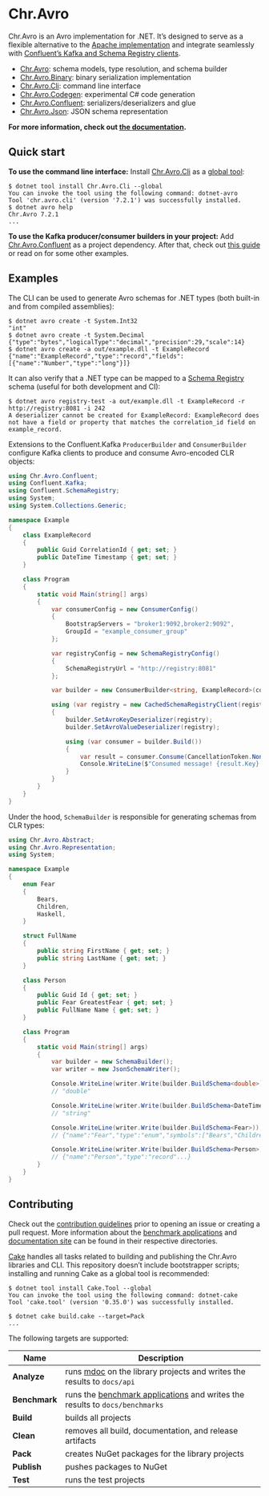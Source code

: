 # Chr.Avro

Chr.Avro is an Avro implementation for .NET. It’s designed to serve as a flexible alternative to the [Apache implementation](https://github.com/apache/avro/tree/master/lang/csharp/src/apache/main) and integrate seamlessly with [Confluent’s Kafka and Schema Registry clients](https://github.com/confluentinc/confluent-kafka-dotnet).

*   [Chr.Avro](src/Chr.Avro): schema models, type resolution, and schema builder
*   [Chr.Avro.Binary](src/Chr.Avro.Binary): binary serialization implementation
*   [Chr.Avro.Cli](src/Chr.Avro.Cli): command line interface
*   [Chr.Avro.Codegen](src/Chr.Avro.Codegen): experimental C# code generation
*   [Chr.Avro.Confluent](src/Chr.Avro.Confluent): serializers/deserializers and glue
*   [Chr.Avro.Json](src/Chr.Avro.Json): JSON schema representation

**For more information, check out [the documentation](https://ch-robinson.github.io/dotnet-avro/).**

## Quick start

**To use the command line interface:** Install [Chr.Avro.Cli](https://www.nuget.org/packages/Chr.Avro.Cli) as a [global tool](https://docs.microsoft.com/en-us/dotnet/core/tools/global-tools):

```
$ dotnet tool install Chr.Avro.Cli --global
You can invoke the tool using the following command: dotnet-avro
Tool 'chr.avro.cli' (version '7.2.1') was successfully installed.
$ dotnet avro help
Chr.Avro 7.2.1
...
```

**To use the Kafka producer/consumer builders in your project:** Add [Chr.Avro.Confluent](https://www.nuget.org/packages/Chr.Avro.Confluent) as a project dependency. After that, check out [this guide](https://ch-robinson.github.io/dotnet-avro/guides/kafka/) or read on for some other examples.

## Examples

The CLI can be used to generate Avro schemas for .NET types (both built-in and from compiled assemblies):

```
$ dotnet avro create -t System.Int32
"int"
$ dotnet avro create -t System.Decimal
{"type":"bytes","logicalType":"decimal","precision":29,"scale":14}
$ dotnet avro create -a out/example.dll -t ExampleRecord
{"name":"ExampleRecord","type":"record","fields":[{"name":"Number","type":"long"}]}
```

It can also verify that a .NET type can be mapped to a [Schema Registry](https://docs.confluent.io/current/schema-registry/docs/index.html) schema (useful for both development and CI):

```
$ dotnet avro registry-test -a out/example.dll -t ExampleRecord -r http://registry:8081 -i 242
A deserializer cannot be created for ExampleRecord: ExampleRecord does not have a field or property that matches the correlation_id field on example_record.
```

Extensions to the Confluent.Kafka `ProducerBuilder` and `ConsumerBuilder` configure Kafka clients to produce and consume Avro-encoded CLR objects:

```csharp
using Chr.Avro.Confluent;
using Confluent.Kafka;
using Confluent.SchemaRegistry;
using System;
using System.Collections.Generic;

namespace Example
{
    class ExampleRecord
    {
        public Guid CorrelationId { get; set; }
        public DateTime Timestamp { get; set; }
    }

    class Program
    {
        static void Main(string[] args)
        {
            var consumerConfig = new ConsumerConfig()
            {
                BootstrapServers = "broker1:9092,broker2:9092",
                GroupId = "example_consumer_group"
            };

            var registryConfig = new SchemaRegistryConfig()
            {
                SchemaRegistryUrl = "http://registry:8081"
            };

            var builder = new ConsumerBuilder<string, ExampleRecord>(consumerConfig);

            using (var registry = new CachedSchemaRegistryClient(registryConfig))
            {
                builder.SetAvroKeyDeserializer(registry);
                builder.SetAvroValueDeserializer(registry);

                using (var consumer = builder.Build())
                {
                    var result = consumer.Consume(CancellationToken.None);
                    Console.WriteLine($"Consumed message! {result.Key}: {result.Value.Timestamp}");
                }
            }
        }
    }
}
```

Under the hood, `SchemaBuilder` is responsible for generating schemas from CLR types:

```csharp
using Chr.Avro.Abstract;
using Chr.Avro.Representation;
using System;

namespace Example
{
    enum Fear
    {
        Bears,
        Children,
        Haskell,
    }

    struct FullName
    {
        public string FirstName { get; set; }
        public string LastName { get; set; }
    }

    class Person
    {
        public Guid Id { get; set; }
        public Fear GreatestFear { get; set; }
        public FullName Name { get; set; }
    }

    class Program
    {
        static void Main(string[] args)
        {
            var builder = new SchemaBuilder();
            var writer = new JsonSchemaWriter();

            Console.WriteLine(writer.Write(builder.BuildSchema<double>));
            // "double"

            Console.WriteLine(writer.Write(builder.BuildSchema<DateTime>));
            // "string"

            Console.WriteLine(writer.Write(builder.BuildSchema<Fear>));
            // {"name":"Fear","type":"enum","symbols":["Bears","Children","Haskell"]}

            Console.WriteLine(writer.Write(builder.BuildSchema<Person>));
            // {"name":"Person","type":"record"...}
        }
    }
}
```

## Contributing

Check out the [contribution guidelines](CONTRIBUTING.md) prior to opening an issue or creating a pull request. More information about the [benchmark applications](benchmarks) and [documentation site](docs) can be found in their respective directories.

[Cake](https://cakebuild.net) handles all tasks related to building and publishing the Chr.Avro libraries and CLI. This repository doesn’t include bootstrapper scripts; installing and running Cake as a global tool is recommended:

```shell
$ dotnet tool install Cake.Tool --global
You can invoke the tool using the following command: dotnet-cake
Tool 'cake.tool' (version '0.35.0') was successfully installed.

$ dotnet cake build.cake --target=Pack
...
```

The following targets are supported:

| Name          | Description                                                                                                                   |
|---------------|-------------------------------------------------------------------------------------------------------------------------------|
| **Analyze**   | runs [mdoc](http://docs.go-mono.com/index.aspx?link=man:mdoc(1)) on the library projects and writes the results to `docs/api` |
| **Benchmark** | runs the [benchmark applications](benchmarks) and writes the results to `docs/benchmarks`                                     |
| **Build**     | builds all projects                                                                                                           |
| **Clean**     | removes all build, documentation, and release artifacts                                                                       |
| **Pack**      | creates NuGet packages for the library projects                                                                               |
| **Publish**   | pushes packages to NuGet                                                                                                      |
| **Test**      | runs the test projects                                                                                                        |
